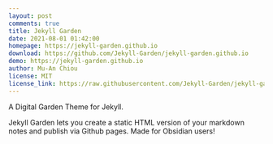```yaml
---
layout: post
comments: true
title: Jekyll Garden
date: 2021-08-01 01:42:00
homepage: https://jekyll-garden.github.io
download: https://github.com/Jekyll-Garden/jekyll-garden.github.io
demo: https://jekyll-garden.github.io
author: Mu-An Chiou
license: MIT
license_link: https://raw.githubusercontent.com/Jekyll-Garden/jekyll-garden.github.io/refs/heads/main/LICENSE
---
```


A Digital Garden Theme for Jekyll.

Jekyll Garden lets you create a static HTML version of your markdown notes and publish via Github pages.
Made for Obsidian users!
